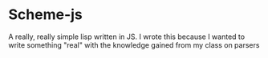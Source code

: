 # Scheme-js

A really, really simple lisp written in JS. I wrote this because I wanted to write something "real" with the knowledge
gained from my class on parsers
